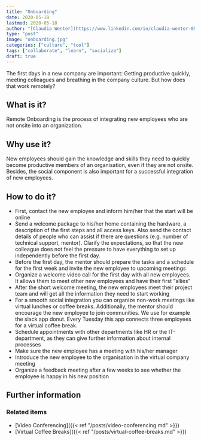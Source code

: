```yaml
---
title: "Onboarding"
date: 2020-05-18
lastmod: 2020-05-18
author: "[Claudia Wenter](https://www.linkedin.com/in/claudia-wenter-059306139/)"
type: "post"
image: "onboarding.jpg"
categories: ["culture", "tool"]
tags: ["collaborate", "learn", "socialize"]
draft: true
---
```


The first days in a new company are important: Getting productive quickly, meeting colleagues and breathing in the company culture. But how does that work remotely?

<!--more-->

## What is it?

Remote Onboarding is the process of integrating new employees who are not onsite into an organization.

## Why use it?

New employees should gain the knowledge and skills they need to quickly become productive members of an organisation, even if they are not onsite. Besides, the social component is also important for a successful integration of new employees.

## How to do it?

* First, contact the new employee and inform him/her that the start will be online
* Send a welcome package to his/her home containing the hardware, a description of the first steps and all access keys. Also send the contact details of people who can assist if there are questions (e.g. number of technical support, mentor). Clarify the expectations, so that the new colleague does not feel the pressure to have everything to set up independently before the first day.
* Before the first day, the mentor should prepare the tasks and a schedule for the first week and invite the new employee to upcoming meetings
* Organize a welcome video call for the first day with all new employees. It allows them to meet other new employees and have their first “allies”
* After the short welcome meeting, the new employees meet their project team and will get all the information they need to start working
* For a smooth social integration you can organize non-work meetings like virtual lunches or coffee breaks. Additionally, the mentor should encourage the new employee to join communities. We use for example the slack app donut. Every Tuesday this app connects three employees for a virtual coffee break.
* Schedule appointments with other departments like HR or the IT-department, as they can give further information about internal processes
* Make sure the new employee has a meeting with his/her manager
* Introduce the new employee to the organisation in the virtual company meeting
* Organize a feedback meeting after a few weeks to see whether the employee is happy in his new position

## Further information

### Related items

* [Video Conferencing]({{< ref "/posts/video-conferencing.md" >}})
* [Virtual Coffee Breaks]({{< ref "/posts/virtual-coffee-breaks.md" >}})
